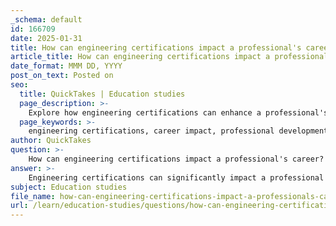 ```yaml
---
_schema: default
id: 166709
date: 2025-01-31
title: How can engineering certifications impact a professional's career?
article_title: How can engineering certifications impact a professional's career?
date_format: MMM DD, YYYY
post_on_text: Posted on
seo:
  title: QuickTakes | Education studies
  page_description: >-
    Explore how engineering certifications can enhance a professional's career by improving credibility, opening job advancement opportunities, increasing earning potential, providing networking opportunities, and ensuring relevance in industry trends.
  page_keywords: >-
    engineering certifications, career impact, professional development, credibility, job security, career advancement, earning potential, networking, industry trends, continuing education
author: QuickTakes
question: >-
    How can engineering certifications impact a professional's career?
answer: >-
    Engineering certifications can significantly impact a professional's career in several ways:\n\n1. **Enhanced Credibility**: Certifications serve as formal recognition of an individual's expertise and qualifications in a specific area of engineering. This can enhance a professional's credibility in the eyes of employers, clients, and peers. For instance, obtaining a Professional Engineer (PE) license demonstrates that an engineer has met rigorous education, experience, and examination requirements, which can be crucial for career advancement.\n\n2. **Career Advancement Opportunities**: Many engineering positions, especially those in specialized fields or leadership roles, require specific certifications. Holding relevant certifications can open doors to higher-level positions and increase the likelihood of promotions. For example, certifications in project management, such as the Project Management Professional (PMP), can be essential for engineers looking to lead projects or teams.\n\n3. **Increased Earning Potential**: Professionals with certifications often command higher salaries compared to their non-certified counterparts. Employers may be willing to pay a premium for individuals who have demonstrated their commitment to professional development and possess validated skills.\n\n4. **Networking Opportunities**: Pursuing certifications often involves joining professional organizations or attending workshops and seminars. These activities provide valuable networking opportunities, allowing professionals to connect with industry leaders, potential employers, and peers, which can lead to job opportunities and collaborations.\n\n5. **Staying Current with Industry Trends**: Many certification programs require continuing education to maintain the credential. This ensures that certified professionals stay updated on the latest technologies, practices, and regulations in their field, making them more competitive in the job market.\n\n6. **Increased Job Security**: In a competitive job market, having certifications can provide an edge over other candidates. Employers may prefer candidates with certifications as they are often seen as more committed to their profession and better equipped to handle the demands of the job.\n\nIn summary, engineering certifications can significantly enhance a professional's career by improving credibility, opening up advancement opportunities, increasing earning potential, providing networking avenues, ensuring industry relevance, and enhancing job security.
subject: Education studies
file_name: how-can-engineering-certifications-impact-a-professionals-career.md
url: /learn/education-studies/questions/how-can-engineering-certifications-impact-a-professionals-career
---
```


&nbsp;